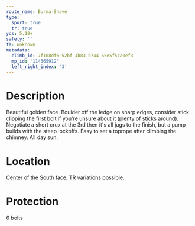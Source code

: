 ```yaml
---
route_name: Burma-Shave
type:
  sport: true
  tr: true
yds: 5.10+
safety: ''
fa: unknown
metadata:
  climb_id: 7f108df6-52bf-4b83-b744-65e5f5ca0ef3
  mp_id: '114365912'
  left_right_index: '3'
---
```

# Description
Beautiful golden face. Boulder off the ledge on sharp edges, consider stick clipping the first bolt if you're unsure about it (plenty of sticks around). Negotiate a short crux at the 3rd then it's all jugs to the finish, but a pump builds with the steep lockoffs. Easy to set a toprope after climbing the chimney. All day sun.

# Location
Center of the South face, TR variations possible.

# Protection
6 bolts
